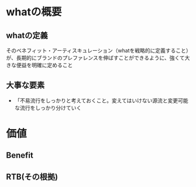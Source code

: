 # whatの概要
## whatの定義
そのベネフィット・アーティスキュレーション（whatを戦略的に定義すること）が、長期的にブランドのプレファレンスを伸ばすことができるように、強くて大きな便益を明確に定めること

## 大事な要素
- 「不易流行をしっかりと考えておくこと。変えてはいけない源流と変更可能な流行をしっかり分けていく

# 価値
## Benefit

## RTB(その根拠)